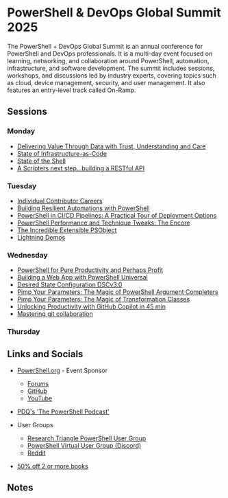 # PowerShell & DevOps Global Summit 2025

The PowerShell + DevOps Global Summit is an annual conference for PowerShell and DevOps professionals. It is a multi-day event focused on learning, networking, and collaboration around PowerShell, automation, infrastructure, and software development. The summit includes sessions, workshops, and discussions led by industry experts, covering topics such as cloud, device management, security, and user management. It also features an entry-level track called On-Ramp.

## Sessions

### Monday

- [Delivering Value Through Data with Trust, Understanding and Care](./sessions/dataValue.md)
- [State of Infrastructure-as-Code](./sessions/stateOfIoC.md)
- [State of the Shell](./sessions/stateOfShell.md)
- [A Scripters next step.. building a RESTful API](./apiLab/restAPI.md)

### Tuesday

- [Individual Contributor Careers](./sessions/icCareers.md)
- [Building Resilient Automations with PowerShell](./sessions/buildingResilientAutomations.md)
- [PowerShell in CI/CD Pipelines: A Practical Tour of Deployment Options](./sessions/ciCdPipelines.md)
- [PowerShell Performance and Technique Tweaks: The Encore](./sessions/performanceAndTechnique.md)
- [The Incredible Extensible PSObject](./sessions/incrediblePSObject.md)
- [Lightning Demos](./sessions/lightningDemo.md)

### Wednesday

- [PowerShell for Pure Productivity and Perhaps Profit](./sessions/pwshProdAndProfit.md)
- [Building a Web App with PowerShell Universal](./sessions/psuApp.md)
- [Desired State Configuration DSCv3.0](./sessions/dscV3.md)
- [Pimp Your Parameters: The Magic of PowerShell Argument Completers](./sessions/paramArgCompleters.md)
- [Pimp Your Parameters: The Magic of Transformation Classes](./sessions/paramTransformClasses.md)
- [Unlocking Productivity with GitHub Copilot in 45 min](./sessions/coPilot.md)
- [Mastering git collaboration](./sessions/gitCollab.md)

### Thursday

## Links and Socials

- [PowerShell.org](https://powershell.org) - Event Sponsor
  - [Forums](https://forums.powershell.org/)
  - [GitHub](https://github.com/powershellorg)
  - [YouTube](https://www.youtube.com/@PowershellOrg)
- [PDQ's 'The PowerShell Podcast'](https://www.pdq.com/resources/the-powershell-podcast/)

- User Groups
  - [Research Triangle PowerShell User Group](https://rtpsug.com/)
  - [PowerShell Virtual User Group (Discord)](https://discord.gg/powershell)
  - [Reddit](https://www.reddit.com/r/PowerShell/)

- [50% off 2 or more books](https://www.manning.com/bundles/petty-powershell?utm_source=jamesp&utm_medium=affiliate&utm_campaign=petty_powershell_4_5_24&a_aid=jamesp&a_bid=233b7cd2)

## Notes
